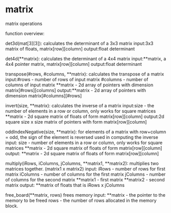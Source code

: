 # matrix
matrix operations

function overview:

det3d(mat[3][3]):
calculates the determinant of a 3x3 matrix
input:3x3 matrix of floats, matrix[row][column]
output:float determinant

det4d(**matrix):
calculates the determinant of a 4x4 matrix
input:**matrix, a 4x4 pointer matrix, matrix[row][column]
output:float determinant

transpose(#rows, #columns, **matrix):
calculates the transpose of a matrix
input:#rows - number of rows of input matrix
      #columns - number of columns of input matrix
      **matrix - 2d array of pointers with dimension matrix[#rows][columns]
output:**matrix - 2d array of pointers with dimension matrix[#columns][#rows]

invert(size, **matrix):
calculates the inverse of a matrix
input:size - the number of elements in a row or column, only works for square matrices
      **matrix - 2d square matrix of floats of form matrix[row][column]
output:2d square size x size matrix of pointers with form matrix[row][column]

oddIndexNegative(size, **matrix):
for elements of a matrix with row+column = odd, the sign of the element is reversed
used in computing the inverse
input: size - number of elements in a row or column, only works for square matrices
       **matrix -  2d square matrix of floats of form matrix[row][column]
output: **matrix -  2d square matrix of floats of form matrix[row][column]

multiply(iRows, iColumns, jColumns, **matrix1, **matrix2):
multiplies two matrices together. (matrix1 x matrix2)
input: iRows - number of rows for first matrix
       iColumns - number of columns for the first matrix
       jColumns - number of columns for the second matrix
       **matrix1 - first matrix 
       **matrix2 - second matrix
output: **matrix of floats that is iRows x jColumns

free_board(**matrix, rows)
frees memory
input: **matrix - the pointer to the memory to be freed
	   rows - the number of rows allocated in the memory block.
